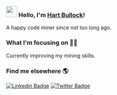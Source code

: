 ### <img src="https://media.giphy.com/media/hvRJCLFzcasrR4ia7z/giphy.gif" width="30px"> Hello, I'm [Hart Bullock](https://www.hartbullock.com/)!

A happy code miner since not too long ago.

### What I'm focusing on 👨‍💻

Currently improving my mining skills. <br />

### Find me elsewhere 🌎

[![Linkedin Badge](https://img.shields.io/badge/-LinkedIn-blue?style=flat-square&logo=Linkedin&logoColor=white&link=https://www.linkedin.com/in/hartbullock/)](https://www.linkedin.com/in/diogorodrigues02/)  [![Twitter Badge](https://img.shields.io/badge/-Twitter-1ca0f1?style=flat-square&labelColor=1ca0f1&logo=twitter&logoColor=white&link=https://twitter.com/_diogorodrigues)](https://twitter.com/_hartbullock)
